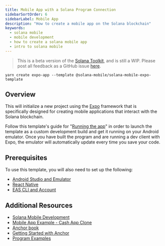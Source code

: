 ```yaml
---
title: Mobile App with a Solana Program Connection
sidebarSortOrder: 6
sidebarLabel: Mobile App
description: "How to create a mobile app on the Solana blockchain"
keywords:
  - solana mobile
  - mobile development
  - how to create a solana mobile app
  - intro to solana mobile
---
```


> This is a beta version of the [Solana Toolkit](/docs/toolkit/index.md), and is
> still a WIP. Please post all feedback as a GitHub issue
> [here](https://github.com/solana-foundation/developer-content/issues/new?title=%5Btoolkit%5D%20).

```shell
yarn create expo-app --template @solana-mobile/solana-mobile-expo-template
```

## Overview

This will initialize a new project using the [Expo](https://expo.dev) framework
that is specifically designed for creating mobile applications that interact
with the Solana blockchain.

Follow this template's guide for
"[Running the app](https://docs.solanamobile.com/react-native/expo#running-the-app)"
in order to launch the template as a custom development build and get it running
on your Android emulator. Once you have built the program and are running a dev
client with Expo, the emulator will automatically update every time you save
your code.

## Prerequisites

To use this template, you will also need to set up the following:

- [Android Studio and Emulator](https://docs.solanamobile.com/getting-started/development-setup)
- [React Native](https://reactnative.dev/docs/environment-setup?platform=android)
- [EAS CLI and Account](https://docs.expo.dev/build/setup/)

## Additional Resources

- [Solana Mobile Development](https://docs.solanamobile.com/getting-started/intro)
- [Mobile App Example - Cash App Clone](/content/guides/dapps/cash-app.md)
- [Anchor book](https://www.anchor-lang.com/)
- [Getting Started with Anchor](/docs/programs/anchor/index.md)
- [Program Examples](https://github.com/solana-developers/program-examples)
